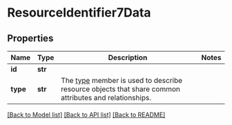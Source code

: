 # ResourceIdentifier7Data

## Properties
Name | Type | Description | Notes
------------ | ------------- | ------------- | -------------
**id** | **str** |  | 
**type** | **str** | The [type](https://jsonapi.org/format/#document-resource-object-identification) member is used to describe resource objects that share common attributes and relationships. | 

[[Back to Model list]](../README.md#documentation-for-models) [[Back to API list]](../README.md#documentation-for-api-endpoints) [[Back to README]](../README.md)

